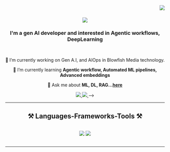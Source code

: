<img align="right" src="https://visitor-badge.laobi.icu/badge?page_id=ap1197.ap1197" />

<h1 align="center">
    <img src="https://readme-typing-svg.herokuapp.com/?font=Righteous&size=35&center=true&vCenter=true&width=500&height=70&duration=4000&lines=Hi+There!+👋;+I'm+Ashutosh!;" />
</h1>

<h3 align="center">I'm a gen AI developer and interested in Agentic workflows, DeepLearning</h3>

<br/>

<div align="center">

🔭 I’m currently working on Gen A.I, and AIOps in Blowfish Media technology.

🌱 I’m currently learning **Agentic workflow, Automated ML pipelines, Advanced embeddings**

💬 Ask me about **ML, DL, RAG...[here](https://github.com/ap1197/ap1197/issues)**

 </div>

<div align="center"> 
  <a href="mailto:ap.ashutosh1197@gmail.com">
    <img src="https://img.shields.io/badge/Gmail-333333?style=for-the-badge&logo=gmail&logoColor=red" />
  </a>
  <a href="https://linkedin.com/in/ap4ashutosh" target="_blank">
    <img src="https://img.shields.io/badge/LinkedIn-0077B5?style=for-the-badge&logo=linkedin&logoColor=white" target="_blank" />
  </a>
  <!-- <a href="https://salesp07.github.io" target="_blank">
     <img src="https://img.shields.io/badge/Portfolio-FF5722?style=for-the-badge&logo=todoist&logoColor=white" target="_blank" /> <!-- sqlite, safari, google-chrome are other good icon options -->
  </a> -->
</div>

 <hr/>

<h2 align="center">⚒️ Languages-Frameworks-Tools ⚒️</h2>
<br/>
<div align="center">
    <img src="https://skillicons.dev/icons?i=anaconda,arch,aws,azure,bash,bitbucket,c,django,docker,dynamodb,elasticsearch,gcp,git,github,githubactions,gitlab,grafana,java,jenkins" />
    <img src="https://skillicons.dev/icons?i=kafka,kali,kubernetes,latex,linux,md,mongodb,nginx,opencv,openshift,postgres,powershell,prometheus,py,pytorch,r,sklearn,tensorflow,terraform,ubuntu,vim," /><br>
</div>

<br/>
<hr/>